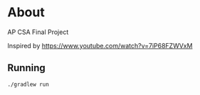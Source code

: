# About
AP CSA Final Project

Inspired by https://www.youtube.com/watch?v=7iP68FZWVxM

## Running
```bash
./gradlew run
```
